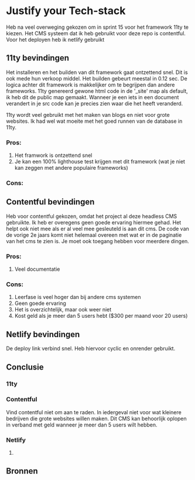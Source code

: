 # Justify your Tech-stack
Heb na veel overweging gekozen om in sprint 15 voor het framework 11ty te kiezen. 
Het CMS systeem dat ik heb gebruikt voor deze repo is contentful.
Voor het deployen heb ik netlify gebruikt

## 11ty bevindingen
Het installeren en het builden van dit framework gaat ontzettend snel. Dit is ook mede hun verkoop middel. Het builden gebeurt meestal in 0.12 sec.
De logica achter dit framework is makkelijker om te begrijpen dan andere frameworks.
11ty genereerd gewone html code in de '_site' map  als default, ik heb dit de public map gemaakt. 
Wanneer je een iets in een document verandert in je src code kan je precies zien waar die het heeft veranderd.


11ty wordt veel gebruikt met het maken van blogs en niet voor grote websites. 
Ik had wel wat moeite met het goed runnen van de database in 11ty.

### Pros:
1. Het framwork is ontzettend snel
2. Je kan een 100% lighthouse test krijgen met dit framework (wat je niet kan zeggen met andere populaire frameworks)

### Cons:

## Contentful bevindingen
Heb voor contentful gekozen, omdat het project al deze headless CMS gebruikte.
Ik heb er overegens geen goede ervaring hiermee gehad. 
Het helpt ook niet mee als er al veel mee gesleuteld is aan dit cms. 
De code van de vorige 2e jaars komt niet helemaal overeen met wat er in de paginatie van het cms te zien is.
Je moet ook toegang hebben voor meerdere dingen. 

### Pros:
1. Veel documentatie
   
### Cons:
1.  Leerfase is veel hoger dan bij andere cms systemen
2.  Geen goede ervaring
3.  Het is overzichtelijk, maar ook weer niet
4.  Kost geld als je meer dan 5 users hebt ($300 per maand voor 20 users)

## Netlify bevindingen
De deploy link verbind snel. Heb hiervoor cyclic en onrender gebruikt. 


## Conclusie
### 11ty


### Contentful
Vind contentful niet om aan te raden. In iedergeval niet voor wat kleinere bedrijven die grote websites willen maken. Dit CMS kan behoorlijk oplopen in verband met geld wanneer je meer dan 5 users wilt hebben.

### Netlify
1. 

## Bronnen

